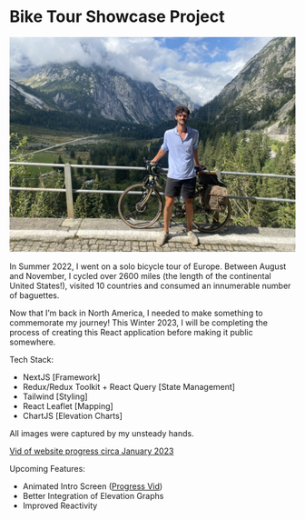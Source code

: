 # Bike Tour Showcase Project

![Header Pic](/util/readMePic.jpg)

In Summer 2022, I went on a solo bicycle tour of Europe. Between August and November, I cycled over 2600 miles (the length of the continental United States!), visited 10 countries and consumed an innumerable number of baguettes.

Now that I’m back in North America, I needed to make something to commemorate my journey! This Winter 2023, I will be completing the process of creating this React application before making it public somewhere.

Tech Stack:
- NextJS [Framework]
- Redux/Redux Toolkit + React Query [State Management]
- Tailwind [Styling]
- React Leaflet [Mapping]
- ChartJS [Elevation Charts]

All images were captured by my unsteady hands. 

[Vid of website progress circa January 2023](https://www.loom.com/share/ac601d7900ec45658d822c8668dc2b10)

Upcoming Features:
- Animated Intro Screen ([Progress Vid](https://www.loom.com/share/bbf306189ff24bfc8186b60af0463cfc))
- Better Integration of Elevation Graphs
- Improved Reactivity

